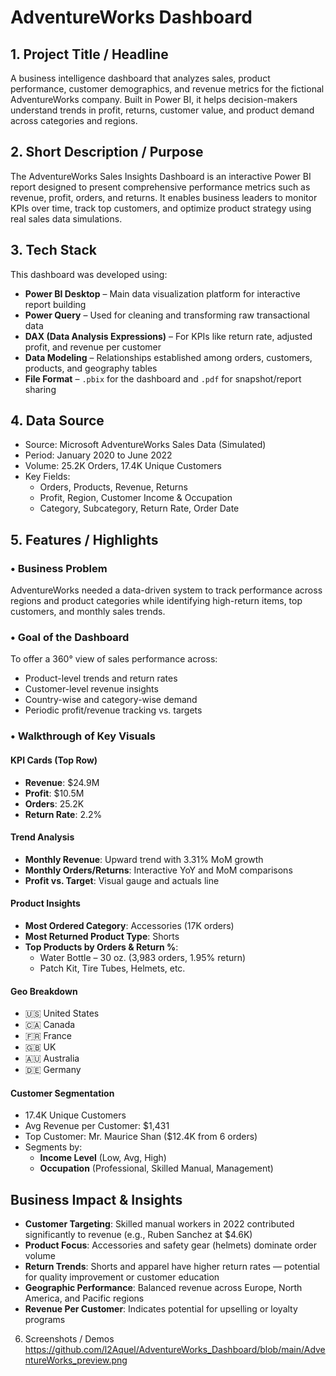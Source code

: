 # AdventureWorks Dashboard

## 1. Project Title / Headline  
A business intelligence dashboard that analyzes sales, product performance, customer demographics, and revenue metrics for the fictional AdventureWorks company. Built in Power BI, it helps decision-makers understand trends in profit, returns, customer value, and product demand across categories and regions.

## 2. Short Description / Purpose  
The AdventureWorks Sales Insights Dashboard is an interactive Power BI report designed to present comprehensive performance metrics such as revenue, profit, orders, and returns. It enables business leaders to monitor KPIs over time, track top customers, and optimize product strategy using real sales data simulations.

## 3. Tech Stack  
This dashboard was developed using:

- **Power BI Desktop** – Main data visualization platform for interactive report building  
- **Power Query** – Used for cleaning and transforming raw transactional data  
- **DAX (Data Analysis Expressions)** – For KPIs like return rate, adjusted profit, and revenue per customer  
- **Data Modeling** – Relationships established among orders, customers, products, and geography tables  
- **File Format** – `.pbix` for the dashboard and `.pdf` for snapshot/report sharing


## 4. Data Source  

- Source: Microsoft AdventureWorks Sales Data (Simulated)
- Period: January 2020 to June 2022
- Volume: 25.2K Orders, 17.4K Unique Customers
- Key Fields:
  - Orders, Products, Revenue, Returns
  - Profit, Region, Customer Income & Occupation
  - Category, Subcategory, Return Rate, Order Date

## 5. Features / Highlights

### • Business Problem
AdventureWorks needed a data-driven system to track performance across regions and product categories while identifying high-return items, top customers, and monthly sales trends.

### • Goal of the Dashboard
To offer a 360° view of sales performance across:
- Product-level trends and return rates
- Customer-level revenue insights
- Country-wise and category-wise demand
- Periodic profit/revenue tracking vs. targets

### • Walkthrough of Key Visuals

#### KPI Cards (Top Row)
- **Revenue**: $24.9M  
- **Profit**: $10.5M  
- **Orders**: 25.2K  
- **Return Rate**: 2.2%

#### Trend Analysis
- **Monthly Revenue**: Upward trend with 3.31% MoM growth  
- **Monthly Orders/Returns**: Interactive YoY and MoM comparisons  
- **Profit vs. Target**: Visual gauge and actuals line

#### Product Insights
- **Most Ordered Category**: Accessories (17K orders)  
- **Most Returned Product Type**: Shorts  
- **Top Products by Orders & Return %**:  
  - Water Bottle – 30 oz. (3,983 orders, 1.95% return)
  - Patch Kit, Tire Tubes, Helmets, etc.

#### Geo Breakdown
- 🇺🇸 United States
- 🇨🇦 Canada
- 🇫🇷 France
- 🇬🇧 UK
- 🇦🇺 Australia
- 🇩🇪 Germany

#### Customer Segmentation
- 17.4K Unique Customers  
- Avg Revenue per Customer: $1,431  
- Top Customer: Mr. Maurice Shan ($12.4K from 6 orders)  
- Segments by:
  - **Income Level** (Low, Avg, High)
  - **Occupation** (Professional, Skilled Manual, Management)


## Business Impact & Insights

- **Customer Targeting**: Skilled manual workers in 2022 contributed significantly to revenue (e.g., Ruben Sanchez at $4.6K)
- **Product Focus**: Accessories and safety gear (helmets) dominate order volume
- **Return Trends**: Shorts and apparel have higher return rates — potential for quality improvement or customer education
- **Geographic Performance**: Balanced revenue across Europe, North America, and Pacific regions
- **Revenue Per Customer**: Indicates potential for upselling or loyalty programs


6. Screenshots / Demos  
https://github.com/l2Aquel/AdventureWorks_Dashboard/blob/main/AdventureWorks_preview.png
